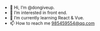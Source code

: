 - 👋 Hi, I’m @dongiveup.
- 👀 I’m interested in front end.
- 🌱 I’m currently learning React & Vue.
- 📫 How to reach me 985459554@qq.com

<!---
dongiveup/dongiveup is a ✨ special ✨ repository because its `README.md` (this file) appears on your GitHub profile.
You can click the Preview link to take a look at your changes.
--->
